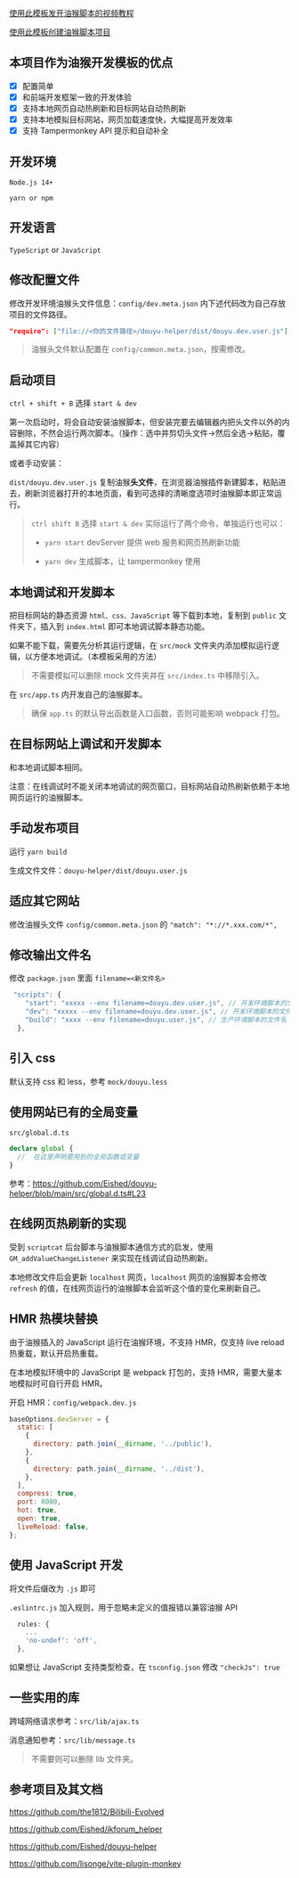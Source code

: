 [使用此模板发开油猴脚本的视频教程](https://www.bilibili.com/video/BV1oB4y1478c)

[使用此模板创建油猴脚本项目](https://github.com/Eished/monkey-template/generate)

## 本项目作为油猴开发模板的优点

- [x] 配置简单
- [x] 和前端开发框架一致的开发体验
- [x] 支持本地网页自动热刷新和目标网站自动热刷新
- [x] 支持本地模拟目标网站，网页加载速度快，大幅提高开发效率
- [x] 支持 Tampermonkey API 提示和自动补全

## 开发环境

`Node.js 14+`

`yarn or npm`

## 开发语言

`TypeScript` or `JavaScript`

## 修改配置文件

修改开发环境油猴头文件信息：`config/dev.meta.json` 内下述代码改为自己存放项目的文件路径。

```json
"require": ["file://<你的文件路径>/douyu-helper/dist/douyu.dev.user.js"]
```

> 油猴头文件默认配置在 `config/common.meta.json`，按需修改。

## 启动项目

`ctrl + shift + B` 选择 `start & dev`

第一次启动时，将会自动安装油猴脚本，但安装完要去编辑器内把头文件以外的内容删除，不然会运行两次脚本。（操作：选中并剪切头文件->然后全选->粘贴，覆盖掉其它内容）

或者手动安装：

`dist/douyu.dev.user.js` 复制油猴**头文件**，在浏览器油猴插件新建脚本，粘贴进去，刷新浏览器打开的本地页面，看到可选择的清晰度选项时油猴脚本即正常运行。

> `ctrl shift B` 选择 `start & dev` 实际运行了两个命令，单独运行也可以：
>
> - `yarn start` devServer 提供 web 服务和网页热刷新功能
>
> - `yarn dev` 生成脚本，让 tampermonkey 使用

## 本地调试和开发脚本

把目标网站的静态资源 `html、css、JavaScript` 等下载到本地，复制到 `public` 文件夹下，插入到 `index.html` 即可本地调试脚本静态功能。

如果不能下载，需要先分析其运行逻辑，在 `src/mock` 文件夹内添加模拟运行逻辑，以方便本地调试。（本模板采用的方法）

> 不需要模拟可以删除 mock 文件夹并在 `src/index.ts` 中移除引入。

在 `src/app.ts` 内开发自己的油猴脚本。

> 确保 `app.ts` 的默认导出函数是入口函数，否则可能影响 webpack 打包。

## 在目标网站上调试和开发脚本

和本地调试脚本相同。

注意：在线调试时不能关闭本地调试的网页窗口，目标网站自动热刷新依赖于本地网页运行的油猴脚本。

## 手动发布项目

运行 `yarn build`

生成文件文件：`douyu-helper/dist/douyu.user.js`

## 适应其它网站

修改油猴头文件 `config/common.meta.json` 的 `"match": "*://*.xxx.com/*",`

## 修改输出文件名

修改 `package.json` 里面 `filename=<新文件名>`

```javascript
 "scripts": {
    "start": "xxxxx --env filename=douyu.dev.user.js", // 开发环境脚本的文件名
    "dev": "xxxxx --env filename=douyu.dev.user.js", // 开发环境脚本的文件名
    "build": "xxxx --env filename=douyu.user.js", // 生产环境脚本的文件名
  },
```

## 引入 css

默认支持 css 和 less，参考 `mock/douyu.less`

## 使用网站已有的全局变量

`src/global.d.ts`

```typescript
declare global {
  //  在这里声明要用到的全局函数或变量
}
```

参考：https://github.com/Eished/douyu-helper/blob/main/src/global.d.ts#L23

## 在线网页热刷新的实现

受到 `scriptcat` 后台脚本与油猴脚本通信方式的启发，使用 `GM_addValueChangeListener` 来实现在线调试自动热刷新。

本地修改文件后会更新 `localhost` 网页，`localhost` 网页的油猴脚本会修改 `refresh` 的值，在线网页运行的油猴脚本会监听这个值的变化来刷新自己。

## HMR 热模块替换

由于油猴插入的 JavaScript 运行在油猴环境，不支持 HMR，仅支持 live reload 热重载，默认开启热重载。

在本地模拟环境中的 JavaScript 是 webpack 打包的，支持 HMR，需要大量本地模拟时可自行开启 HMR。

开启 HMR：`config/webpack.dev.js`

```javascript
baseOptions.devServer = {
  static: [
    {
      directory: path.join(__dirname, '../public'),
    },
    {
      directory: path.join(__dirname, '../dist'),
    },
  ],
  compress: true,
  port: 8080,
  hot: true,
  open: true,
  liveReload: false,
};
```

## 使用 JavaScript 开发

将文件后缀改为 `.js` 即可

`.eslintrc.js` 加入规则，用于忽略未定义的值报错以兼容油猴 API

```javascript
  rules: {
    ...
    'no-undef': 'off',
  },
```

如果想让 JavaScript 支持类型检查，在 `tsconfig.json` 修改 `"checkJs": true`

## 一些实用的库

跨域网络请求参考：`src/lib/ajax.ts`

消息通知参考：`src/lib/message.ts`

> 不需要则可以删除 lib 文件夹。

## 参考项目及其文档

https://github.com/the1812/Bilibili-Evolved

https://github.com/Eished/jkforum_helper

https://github.com/Eished/douyu-helper

https://github.com/lisonge/vite-plugin-monkey

